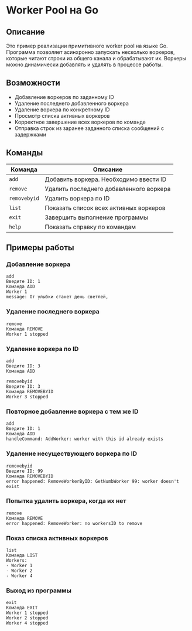# Worker Pool на Go

## Описание

Это пример реализации примитивного worker pool на языке Go.
Программа позволяет асинхронно запускать несколько воркеров,
которые читают строки из общего канала и обрабатывают их.
Воркеры можно динамически добавлять и удалять в процессе работы.

## Возможности

- Добавление воркеров по заданному ID
- Удаление последнего добавленного воркера
- Удаление воркера по конкретному ID
- Просмотр списка активных воркеров
- Корректное завершение всех воркеров по команде
- Отправка строк из заранее заданного списка сообщений с задержками

## Команды

| Команда       | Описание                                      |
|---------------|-----------------------------------------------|
| `add`         | Добавить воркера. Необходимо ввести ID        |
| `remove`      | Удалить последнего добавленного воркера       |
| `removebyid`  | Удалить воркера по ID                         |
| `list`        | Показать список всех активных воркеров        |
| `exit`        | Завершить выполнение программы                |
| `help`        | Показать справку по командам                  |


## Примеры работы

### Добавление воркера
``` shell
add
Введите ID: 1
Команда ADD
Worker 1
message: От улыбки станет день светлей,
```
### Удаление последнего воркера
``` shell
remove
Команда REMOVE
Worker 1 stopped
```
### Удаление воркера по ID
``` shell
add
Введите ID: 3
Команда ADD

removebyid
Введите ID: 3
Команда REMOVEBYID
Worker 3 stopped
```
### Повторное добавление воркера с тем же ID
``` shell
add
Введите ID: 1
Команда ADD
handleCommand: AddWorker: worker with this id already exists
```
### Удаление несуществующего воркера по ID
``` shell
removebyid
Введите ID: 99
Команда REMOVEBYID
error happened: RemoveWorkerByID: GetNumbWorker 99: worker doesn't exist
```
### Попытка удалить воркера, когда их нет
``` shell
remove
Команда REMOVE
error happened: RemoveWorker: no workersID to remove
```
### Показ списка активных воркеров
``` shell
list
Команда LIST
Workers:
- Worker 1
- Worker 2
- Worker 4
```
### Выход из программы
``` shell
exit
Команда EXIT
Worker 1 stopped
Worker 2 stopped
Worker 4 stopped
```